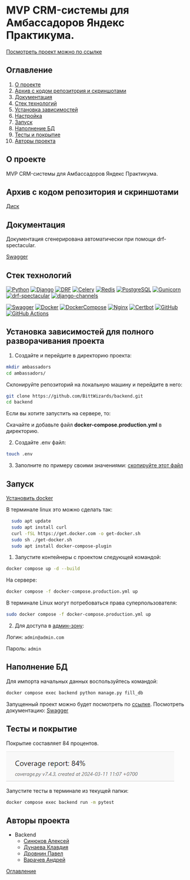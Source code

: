 # MVP CRM-системы для Амбассадоров Яндекс Практикума.
[Посмотреть проект можно по ссылке](https://ambassadors.sytes.net/)

## Оглавление <a id="contents"></a>
1. [О проекте](#about)
2. [Архив с кодом репозитория и скриншотами](#archive)
3. [Документация](#documentation)
4. [Стек технологий](#tools)
5. [Установка зависимостей](#installation)
6. [Настройка](#setting)
7. [Запуск](#start)
8. [Наполнение БД](#database)
9. [Тесты и покрытие](#tests)
10. [Авторы проекта](#authors)


## О проекте <a id="about"></a>
MVP CRM-системы для Амбассадоров Яндекс Практикума.

## Архив с кодом репозитория и скриншотами <a id="archive"></a>

  [Диск](https://drive.google.com/drive/folders/1I5QRQc8Knz1CPwSR6HE3Q9DF2NiDPO0M)

## Документация <a id="documentation"></a>

Документация сгенерирована автоматически при помощи drf-spectacular.

[Swagger](https://ambassadors.sytes.net/api/docs/#/)

## Стек технологий <a id="tools"></a>

[![Python](https://img.shields.io/badge/Python-3.12-blue?style=flat&logo=Python)](https://www.python.org/)
[![Django](https://img.shields.io/badge/Django-%204.2-blue?style=flat&logo=django)](https://www.djangoproject.com/)
[![DRF](https://img.shields.io/badge/DjangoRESTFramework-%203.14.0-blue?style=flat&logo=django)](https://www.django-rest-framework.org/)
[![Celery](https://img.shields.io/badge/Celery-%205.3.6-blue?style=flat&logo=celery)](https://docs.celeryq.dev/en/stable/)
[![Redis](https://img.shields.io/badge/Redis-%205.0.1-blue?style=flat&logo=redis)](https://redis.io/)
[![PostgreSQL](https://img.shields.io/badge/PostgreSQL-%2016-blue?style=flat&logo=PostgreSQL)]([https://www.postgresql.org/])
[![Gunicorn](https://img.shields.io/badge/Gunicorn-%2020.1.0-blue?style=flat&logo=gunicorn)](https://gunicorn.org/)
[![drf-spectacular](https://img.shields.io/badge/drf--spectacular-0.27.0-blue)](https://drf-spectacular.readthedocs.io/)
[![django-channels](https://img.shields.io/badge/django--channels-4.0.0-blue)](https://channels.readthedocs.io/)

[![Swagger](https://img.shields.io/badge/Swagger-4A154B?style=for-the-badge&logo=swagger&logoColor=Black)](https://swagger.io/)
[![Docker](https://img.shields.io/badge/Docker-white?style=for-the-badge&logo=docker&logoColor=White)](https://www.docker.com/)
[![DockerCompose](https://img.shields.io/badge/Docker_Compose-34567C?style=for-the-badge&logo=docsdotrs&logoColor=White)](https://docs.docker.com/compose/)
[![Nginx](https://img.shields.io/badge/Nginx-009639?style=for-the-badge&logo=nginx&logoColor=white)](https://nginx.org/)
[![Certbot](https://img.shields.io/badge/certbot-003A70?style=for-the-badge&logo=letsencrypt&logoColor=white)](https://certbot.eff.org/)
[![GitHub](https://img.shields.io/badge/GitHub-100000?style=for-the-badge&logo=github&logoColor=white)](https://docs.github.com/ru)
[![GitHub Actions](https://img.shields.io/badge/GitHub_Actions-2088FF?style=for-the-badge&logo=github-actions&logoColor=white)](https://docs.github.com/en/actions)

## Установка зависимостей для полного разворачивания проекта<a id="installation"></a>

1. Создайте и перейдите в директорию проекта:

  ```bash
  mkdir ambassadors
  cd ambassadors/
  ```
  Склонируйте репозиторий на локальную машину и перейдите в него:
  ```bash
  git clone https://github.com/BittWizards/backend.git
  cd backend
  ```
  Если вы хотите запустить на сервере, то:

  Скачайте и добавьте файл **docker-compose.production.yml** в директорию.

2. Создайте .env файл:
  ```bash
  touch .env
  ```

3. Заполните по примеру своими значениями:
  [скопируйте этот файл](.env.example)

## Запуск <a id="start"></a>

[Установить docker](https://www.docker.com/get-started/)

В терминале linux это можно сделать так:
````bash
  sudo apt update
  sudo apt install curl
  curl -fSL https://get.docker.com -o get-docker.sh
  sudo sh ./get-docker.sh
  sudo apt install docker-compose-plugin
````

1. Запустите контейнеры с проектом следующей командой:
  ```bash
  docker compose up -d --build
  ```
На сервере:
  ```bash
  docker compose -f docker-compose.production.yml up
  ```
В терминале Linux могут потребоваться права суперпользователя:
  ```bash
  sudo docker compose -f docker-compose.production.yml up
  ```

2. Для доступа в [админ-зону](http://localhost:8000/admin/):

Логин: `admin@admin.com`

Пароль: `admin`

## Наполнение БД <a id="database"></a>

Для импорта начальных данных воспользуйтесь командой:
  ```bash
  docker compose exec backend python manage.py fill_db
  ```

Запущенный проект можно будет посмотреть по [ссылке](http://localhost:8000/).
Посмотреть документацию:
[Swagger](http://localhost:8000/api/docs/)

## Тесты и покрытие <a id="tests"></a>

Покрытие составляет 84 процентов.

![Процент покрытия](backend/media/test_coverage.png)

Запустите тесты в терминале из текущей папки:

  ```bash
  docker compose exec backend run -m pytest
  ```

## Авторы проекта <a id="authors"></a>

- Backend
  - [Синюков Алексей](https://github.com/aleksey2299-1)
  - [Дунаева Клавдия](https://github.com/KlavaD)
  - [Дровнин Павел](https://github.com/pashpiter)
  - [Варачев Андрей](https://github.com/Dartanyun)



[Оглавление](#contents)
